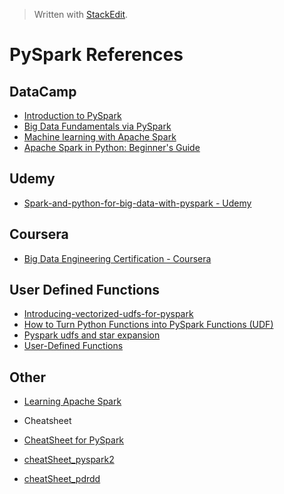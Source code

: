 


> Written with [StackEdit](https://stackedit.io/).

# PySpark References

## DataCamp
- [Introduction to PySpark](https://www.datacamp.com/courses/introduction-to-pyspark)
- [Big Data Fundamentals via PySpark](https://www.datacamp.com/courses/big-data-fundamentals-via-pyspark)
- [Machine learning with Apache Spark](https://www.datacamp.com/courses/machine-learning-with-apache-spark)
- [Apache Spark in Python: Beginner's Guide](https://www.datacamp.com/community/tutorials/apache-spark-python)
## Udemy
- [Spark-and-python-for-big-data-with-pyspark - Udemy](https://www.udemy.com/course/spark-and-python-for-big-data-with-pyspark/)
## Coursera
- [Big Data Engineering Certification - Coursera](https://www.coursera.org/specializations/big-data-engineering)
## User Defined Functions
- [Introducing-vectorized-udfs-for-pyspark](https://databricks.com/blog/2017/10/30/introducing-vectorized-udfs-for-pyspark.html)
- [How to Turn Python Functions into PySpark Functions (UDF)](https://changhsinlee.com/pyspark-udf/)
- [Pyspark udfs and star expansion](https://towardsdatascience.com/pyspark-udfs-and-star-expansion-b50f501dcb7b)
- [User-Defined Functions](https://docs.databricks.com/spark/latest/spark-sql/udf-python.html)

## Other

- [Learning Apache Spark](https://runawayhorse001.github.io/LearningApacheSpark/index.html#)

- Cheatsheet

- [CheatSheet for PySpark](https://runawayhorse001.github.io/LearningApacheSpark/_images/cheatSheet_pyspark1.jpg)
- [cheatSheet_pyspark2](https://runawayhorse001.github.io/LearningApacheSpark/_images/cheatSheet_pyspark2.jpg)
- [cheatSheet_pdrdd](https://runawayhorse001.github.io/LearningApacheSpark/_images/cheatSheet_pdrdd.jpg)
<!--stackedit_data:
eyJoaXN0b3J5IjpbLTE3ODYyNDkyNzAsLTE2NzE0MjYzMDMsLT
M3NjQ4NDYzOCwtMzE4MTkwODcyLDg2NjAwNzIwOCwxMjA4Mjg4
MTQwLDE3OTA0OTA4MDFdfQ==
-->